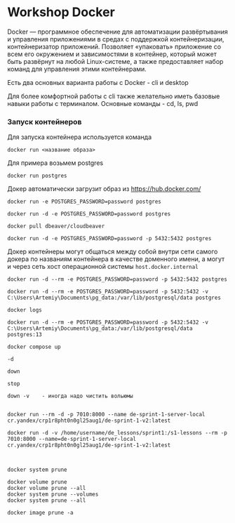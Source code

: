 # Workshop Docker

Docker — программное обеспечение для автоматизации развёртывания и управления приложениями в средах с поддержкой контейнеризации, контейнеризатор приложений. Позволяет «упаковать» приложение со всем его окружением и зависимостями в контейнер, который может быть развёрнут на любой Linux-системе, а также предоставляет набор команд для управления этими контейнерами. 

Есть два основных варианта работы с Docker - cli и desktop

Для более комфортной работы с cli также желательно иметь базовые навыки работы с терминалом. Основные команды - cd, ls, pwd



### Запуск контейнеров
Для запуска контейнера используется команда 

```docker run <название образа>```

Для примера возьмем postgres

```
docker run postgres
```
Докер автоматически загрузит образ из https://hub.docker.com/


```
docker run -e POSTGRES_PASSWORD=password postgres
```

```
docker run -d -e POSTGRES_PASSWORD=password postgres
```

```
docker pull dbeaver/cloudbeaver
```

```
docker run -d -e POSTGRES_PASSWORD=password -p 5432:5432 postgres
```

Докер контейнеры могут общаться между собой внутри сети самого докера по названиям контейнера в качестве доменного имени, а могут и через сеть хост операционной системы `host.docker.internal`

```
docker run -d --rm -e POSTGRES_PASSWORD=password -p 5432:5432 postgres
```

```
docker run -d --rm -e POSTGRES_PASSWORD=password -p 5432:5432 -v C:\Users\Artemiy\Documents\pg_data:/var/lib/postgresql/data postgres
```

```
docker logs
```

```
docker run -d --rm -e POSTGRES_PASSWORD=password -p 5432:5432 -v C:\Users\Artemiy\Documents\pg_data:/var/lib/postgresql/data postgres:13
```

```
docker compose up 
```

```
-d 

down

stop

down -v    - иногда надо чистить вольюмы


docker run --rm -d -p 7010:8000 --name de-sprint-1-server-local cr.yandex/crp1r8pht0n0gl25aug1/de-sprint-1-v2:latest 

docker run -d -v /home/username/de_lessons/sprint1:/s1-lessons --rm -p 7010:8000 --name=de-sprint-1-server-local cr.yandex/crp1r8pht0n0gl25aug1/de-sprint-1-v2:latest



docker system prune

docker volume prune
docker volume prune --all
docker system prune --volumes
docker system prune --all

docker image prune -a
```